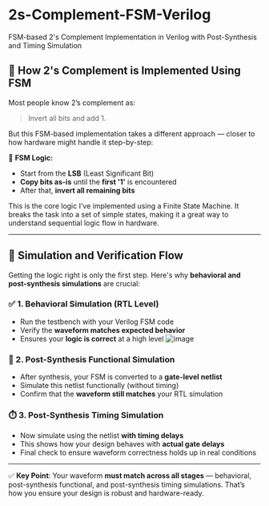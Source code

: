 # 2s-Complement-FSM-Verilog
FSM-based 2's Complement Implementation in Verilog with Post-Synthesis and Timing Simulation
## 🔁 How 2's Complement is Implemented Using FSM

Most people know 2’s complement as:
> Invert all bits and add 1.

But this FSM-based implementation takes a different approach — closer to how hardware might handle it step-by-step:

🔹 **FSM Logic:**
- Start from the **LSB** (Least Significant Bit)
- **Copy bits as-is** until the **first '1'** is encountered
- After that, **invert all remaining bits**

This is the core logic I’ve implemented using a Finite State Machine. It breaks the task into a set of simple states, making it a great way to understand sequential logic flow in hardware.

---

## 🧪 Simulation and Verification Flow

Getting the logic right is only the first step. Here's why **behavioral and post-synthesis simulations** are crucial:

### ✅ 1. Behavioral Simulation (RTL Level)
- Run the testbench with your Verilog FSM code
- Verify the **waveform matches expected behavior**
- Ensures your **logic is correct** at a high level
![image](https://github.com/user-attachments/assets/b1f47f6b-3539-4dd5-a9e5-f80da8d3fb89)

### 🔄 2. Post-Synthesis Functional Simulation
- After synthesis, your FSM is converted to a **gate-level netlist**
- Simulate this netlist functionally (without timing)
- Confirm that the **waveform still matches** your RTL simulation

### ⏱️ 3. Post-Synthesis Timing Simulation
- Now simulate using the netlist **with timing delays**
- This shows how your design behaves with **actual gate delays**
- Final check to ensure waveform correctness holds up in real conditions

---

✅ **Key Point**: Your waveform **must match across all stages** — behavioral, post-synthesis functional, and post-synthesis timing simulations. That’s how you ensure your design is robust and hardware-ready.


